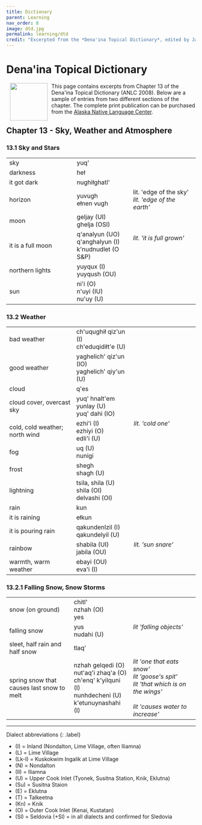 ```yaml
---
title: Dictionary
parent: Learning
nav_order: 8
image: dtd.jpg
permalink: learning/dtd
credit: "Excerpted from the *Dena'ina Topical Dictionary*, edited by James Kari."
---
```


# Dena'ina Topical Dictionary

<img src="{{site.baseurl}}/images/dtd.png" hspace="10" align="left" width="100">This page contains excerpts from Chapter 13 of the Dena'ina Topical Dictionary (ANLC 2008). Below are a sample of entries from two different sections of the chapter. The complete print publication can be purchased from the <a href="https://www.uaf.edu/anlc/">Alaska Native Language Center</a>.  


## Chapter 13 - Sky, Weather and Atmosphere

### 13.1 Sky and Stars

<table class="chart" width="550">
	<tr>
		<td width="200">sky</td>
		<td width="150">yuq'</td>
		<td width="200">&nbsp;</td>
	</tr>
	<tr>
		<td>darkness</td>
		<td>heł</td>
		<td>&nbsp;</td>
	</tr>
	<tr>
		<td>it got dark</td>
		<td>nughiłghatl'</td>
		<td>&nbsp;</td>
	</tr>
	<tr>
		<td>horizon</td>
		<td>yuvugh<br />ełnen vugh</td>
		<td>lit. 'edge of the sky'<br />
		<i>lit. 'edge of the earth'</i></td>
	</tr>
	<tr>
		<td>moon</td>
		<td>geljay (UI)<br/>ghelja (OSl)</td>
		<td>&nbsp;</td>
	</tr>
	<tr>
		<td>it is a full moon</td>
		<td>q'analyun (UO)<br />
		q'anghalyun (I)<br />
		k'nudnudlet (O S&amp;P)</td>
		<td><i>lit. 'it is full grown'</i><br />&nbsp;<br />&nbsp;</td>
	</tr>
	<tr>
		<td>northern lights</td>
		<td>yuyqux (I)<br/>yuyqush (OU)
		</td>
		<td>&nbsp;</td>
	</tr>
	<tr>
		<td>sun</td>
		<td>ni'i (O)<br />n'uyi (IU)<br/>nu'uy (U)</td>
		<td>&nbsp;</td>
	</tr>
</table>

### 13.2 Weather
<table width="550" class="chart">
	<tr>
		<td width="200">bad weather</td>
		<td width="150">ch'uqughił qiz'un (I)<br/>
		ch'eduqidiłt'e (U)
		</td>
		<td width="200">&nbsp;
		</td>
	</tr>
	<tr>
		<td>good weather</td>
		<td>yaghelich' qiz'un (IO)<br/>
		yaghelich' qiy'un (U)</td>
		<td>&nbsp;</td>
	</tr>
	<tr>
		<td>cloud</td>
		<td>q'es</td>
		<td>&nbsp;</td>
	</tr>
	<tr>
		<td>cloud cover, overcast sky</td>
		<td>yuq' hnalt'em <br />
		yunlay (U)<br/>
		yuq' dahi (IO)</td>
		<td>&nbsp;</td>
	</tr>
	<tr>
		<td>cold, cold weather; north wind</td>
		<td>ezhi'i (I)<br/>
		ezhiyi (O)
		<br />
		edli'i (U)
		</td>
		<td><i>lit. 'cold one'</i><br />&nbsp;<br />&nbsp;</td>
	</tr>
	<tr>
		<td>fog</td>
		<td>uq (U)<br />nunigi</td>
		<td>&nbsp;</td>
	</tr>
	<tr>
		<td>frost</td>
		<td>shegh<br />shagh (U)</td>
		<td>&nbsp;</td>
	</tr>
	<tr>
		<td>lightning</td>
		<td>tsila, shila (U)<br />
		shila (OI)<br/>
		delvashi (OI)</td>
		<td>&nbsp;</td>
	</tr>
	<tr>
		<td>rain</td>
		<td>kun</td>
		<td>&nbsp;</td>
	</tr>
	<tr>
		<td>it is raining</td>
		<td>ełkun</td>
		<td>&nbsp;</td>
	</tr>
	<tr>
		<td>it is pouring rain</td>
		<td>qakundenlzil (I)<br />
		qakundelyil (U)</td>
		<td>&nbsp;</td>
	</tr>
	<tr>
		<td>rainbow<br /></td>
		<td>shabila (UI)<br />jabila (OU)</td>
		<td><i>lit. 'sun snare'</i><br />&nbsp;</td>
	</tr>
	<tr>
		<td>warmth, warm weather</td>
		<td>ebayi (OU)<br />eva'i (I)</td>
		<td>&nbsp;</td>
	</tr>
</table>

### 13.2.1 Falling Snow, Snow Storms

<table width="550" class="chart">
	<tr>
		<td width="200">snow (on ground)</td>
		<td width="150">chitl'<br />
		nzhah (OI)<br />
		yes</td>
		<td width="200">&nbsp;</td>
	</tr>
	<tr>
		<td>falling snow<br /></td>
		<td>yus
		<br />nudahi (U)</td>
		<td><i>lit 'falling objects'</i><br />&nbsp;</td>
	</tr>
	<tr>
		<td>sleet, half rain and half snow</td>
		<td>tlaq'</td>
		<td>&nbsp;</td>
	</tr>
	<tr>
		<td>spring snow that causes last snow to melt</td>
		<td>nzhah gelqedi (O)<br />
		nut'aq'i zhaq'a (O)<br />
		ch'enq' k'yilquni (I)<br />
		nunhdecheni (U)<br />
		k'etunuynashahi (I)</td>
		<td><i>lit 'one that eats snow'</i><br />
		<i>lit 'goose's spit'</i><br />
		<i>lit 'that which is on the wings'</i><br />
		&nbsp;<br />
		<i>lit 'causes water to increase'</i></td>
	</tr>
</table>

<hr>
Dialect abbreviations 
{: .label}

- (I) = Inland (Nondalton, Lime Village, often Iliamna)
- (L) = Lime Village
- (Lk-I) = Kuskokwim Ingalik at Lime Village
- (N) = Nondalton
- (Il) = Iliamna
- (U) = Upper Cook Inlet (Tyonek, Susitna Station, Knik, Eklutna)
- (Su) = Susitna Staion
- (E) = Eklutna
- (T) = Talkeetna
- (Kn) = Knik
- (O) = Outer Cook Inlet (Kenai, Kustatan)
- (Sl) = Seldovia (+Sl) = in all dialects and confirmed for Sledovia

<br>
	
